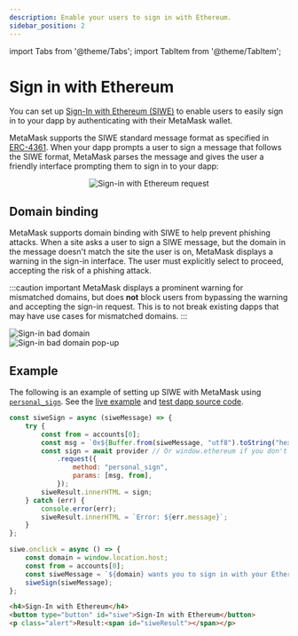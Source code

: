 ```yaml
---
description: Enable your users to sign in with Ethereum.
sidebar_position: 2
---
```


import Tabs from '@theme/Tabs';
import TabItem from '@theme/TabItem';

# Sign in with Ethereum

You can set up [Sign-In with Ethereum (SIWE)](https://docs.login.xyz/) to enable users to easily
sign in to your dapp by authenticating with their MetaMask wallet.

MetaMask supports the SIWE standard message format as specified in [ERC-4361](https://eips.ethereum.org/EIPS/eip-4361).
When your dapp prompts a user to sign a message that follows the SIWE format,
MetaMask parses the message and gives the user a friendly interface prompting them to sign in to
your dapp:

<p align="center">
    <img src={require("../../assets/siwe.png").default} alt="Sign-in with Ethereum request" style={{border: '1px solid #DCDCDC'}} />
</p>

## Domain binding

MetaMask supports domain binding with SIWE to help prevent phishing attacks.
When a site asks a user to sign a SIWE message, but the domain in the message doesn't match the site
the user is on, MetaMask displays a warning in the sign-in interface.
The user must explicitly select to proceed, accepting the risk of a phishing attack.

:::caution important
MetaMask displays a prominent warning for mismatched domains, but does **not** block users from
bypassing the warning and accepting the sign-in request.
This is to not break existing dapps that may have use cases for mismatched domains.
:::

<div class="row">
    <div class="column">
        <img src={require("../../assets/siwe-bad-domain.png").default} alt="Sign-in bad domain" style={{border: '1px solid #DCDCDC'}} />
    </div>
    <div class="column">
        <img src={require("../../assets/siwe-bad-domain-2.png").default} alt="Sign-in bad domain pop-up" style={{border: '1px solid #DCDCDC'}} />
    </div>
</div>

## Example

The following is an example of setting up SIWE with MetaMask using
[`personal_sign`](/wallet/reference/personal_sign).
See the [live example](https://metamask.github.io/test-dapp/#siwe) and
[test dapp source code](https://github.com/MetaMask/test-dapp).

<Tabs>
<TabItem value="JavaScript">

```javascript
const siweSign = async (siweMessage) => {
    try {
        const from = accounts[0];
        const msg = `0x${Buffer.from(siweMessage, "utf8").toString("hex")}`;
        const sign = await provider // Or window.ethereum if you don't support EIP-6963.
            .request({
                method: "personal_sign",
                params: [msg, from],
            });
        siweResult.innerHTML = sign;
    } catch (err) {
        console.error(err);
        siweResult.innerHTML = `Error: ${err.message}`;
    }
};

siwe.onclick = async () => {
    const domain = window.location.host;
    const from = accounts[0];
    const siweMessage = `${domain} wants you to sign in with your Ethereum account:\n${from}\n\nI accept the MetaMask Terms of Service: https://community.metamask.io/tos\n\nURI: https://${domain}\nVersion: 1\nChain ID: 1\nNonce: 32891757\nIssued At: 2021-09-30T16:25:24.000Z`;
    siweSign(siweMessage);
};
```

</TabItem>
<TabItem value="HTML">

```html
<h4>Sign-In with Ethereum</h4>
<button type="button" id="siwe">Sign-In with Ethereum</button>
<p class="alert">Result:<span id="siweResult"></span></p>
```

</TabItem>
</Tabs>
